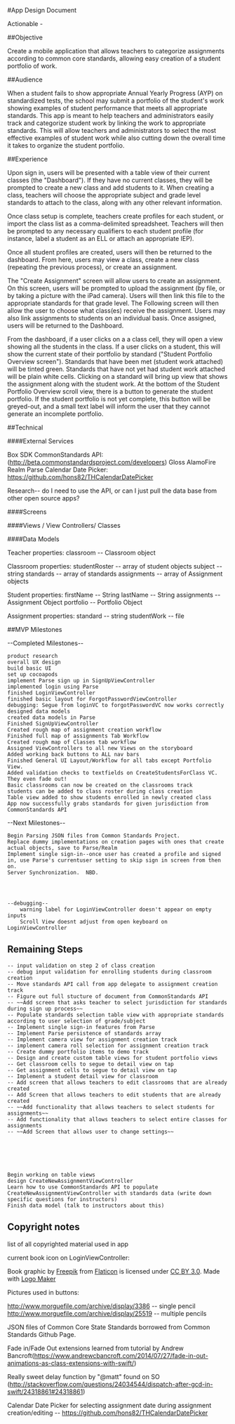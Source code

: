 #App Design Document

Actionable -


##Objective

Create a mobile application that allows teachers to categorize assignments according to common core standards, allowing easy creation of a student portfolio of work.

##Audience

When a student fails to show appropriate Annual Yearly Progress (AYP) on standardized tests, the school may submit a portfolio of the student's work showing examples of student performance that meets all appropriate standards.  This app is meant to help teachers and administrators easily track and categorize student work by linking the work to appropriate standards.  This will allow teachers and administrators to select the most effective examples of student work while also cutting down the overall time it takes to organize the student portfolio.

##Experience

Upon sign in, users will be presented with a table view of their current classes (the "Dashboard").  If they have no current classes, they will be prompted to create a new class and add students to it.  When creating a class, teachers will choose the appropriate subject and grade level standards to attach to the class, along with any other relevant information.  

Once class setup is complete, teachers create profiles for each student, or import the class list as a comma-delimited spreadsheet.  Teachers will then be prompted to any necessary qualifiers to each student profile (for instance, label a student as an ELL or attach an appropriate IEP).  

Once all student profiles are created, users will then be returned to the dashboard.  From here, users may view a class, create a new class (repeating the previous process), or create an assignment.  

The "Create Assignment" screen will allow users to create an assignment.  On this screen, users will be prompted to upload the assignment (by file, or by taking a picture with the iPad camera).  Users will then link this file to the appropriate standards for that grade level.  The Following screen will then allow the user to choose what class(es) receive the assignment.  Users may also link assignments to students on an individual basis.  Once assigned, users will be returned to the Dashboard.  

From the dashboard, if a user clicks on a a class cell, they will open a view showing all the students in the class.  If a user clicks on a student, this will show the current state of their portfolio by standard ("Student Portfolio Overview screen").  Standards that have been met (student work attached) will be tinted green.  Standards that have not yet had student work attached will be plain white cells.  Clicking on a standard will bring up view that shows the assignment along with the student work.  At the bottom of the Student Portfolio Overview scroll view, there is a button to generate the student portfolio.  If the student portfolio is not yet complete, this button will be greyed-out, and a small text label will inform the user that they cannot generate an incomplete portfolio.




##Technical

####External Services

Box SDK
CommonStandards API: (http://beta.commonstandardsproject.com/developers)
Gloss
AlamoFire
Realm
Parse
Calendar Date Picker:  https://github.com/hons82/THCalendarDatePicker

Research-- do I need to use the API, or can I just pull the data base from other open source apps?



####Screens



####Views / View Controllers/ Classes


####Data Models

Teacher
    properties:
        classroom -- Classroom object


Classroom
    properties:
        studentRoster -- array of student objects
        subject -- string
        standards -- array of standards
        assignments -- array of Assignment objects


Student
    properties:
        firstName -- String
        lastName -- String
        assignments -- Assignment Object
        portfolio -- Portfolio Object

Assignment
    properties:
        standard -- string
        studentWork -- file







##MVP Milestones

--Completed Milestones--

    product research
    overall UX design
    build basic UI
    set up cocoapods
    implement Parse sign up in SignUpViewController
    implemented login using Parse
    finished LoginViewController
    finished basic layout for ForgotPasswordViewController
    debugging: Segue from loginVC to forgotPasswordVC now works correctly
    designed data models
    created data models in Parse
    Finished SignUpViewController
    Created rough map of assignment creation workflow
    Finished full map of assignments Tab Workflow
    Created rough map of Classes tab workflow
    Assigned ViewControllers to all new Views on the storyboard
    Added working back buttons to ALL nav bars
    Finished General UI Layout/Workflow for all tabs except Portfolio View.
    Added validation checks to textfields on CreateStudentsForClass VC.  They even fade out!
    Basic classrooms can now be created on the classrooms track
    students can be added to class roster during class creation
    Table view added to show students enrolled in newly created class
    App now successfully grabs standards for given jurisdiction from CommonStandards API


--Next Milestones--

    Begin Parsing JSON files from Common Standards Project.
    Replace dummy implementations on creation pages with ones that create actual objects, save to Parse/Realm
    Implement single sign-in--once user has created a profile and signed in, use Parse's currentuser setting to skip sign in screen from then on.
    Server Synchronization.  NBD.
    
    


    --debugging--
        warning label for LoginViewController doesn't appear on empty inputs
        Scroll View doesnt adjust from open keyboard on LoginViewController 


## Remaining Steps

    -- input validation on step 2 of class creation
    -- debug input validation for enrolling students during classroom creation
    -- Move standards API call from app delegate to assignment creation track
    -- Figure out full stucture of document from CommonStandards API
    -- ~~Add screen that asks teacher to select jurisdiction for standards during sign up process~~ 
    -- Populate standards selection table view with appropriate standards according to user selection of grade/subject
    -- Implement single sign-in features from Parse
    -- Implement Parse persistence of standards array
    -- Implement camera view for assignment creation track
    -- implement camera roll selection for assignment creation track
    -- Create dummy portfolio items to demo track
    -- Design and create custom table views for student portfolio views
    -- Get classroom cells to segue to detail view on tap
    -- Get assignment cells to segue to detail view on tap
    -- Implement a student detail view for classroom
    -- Add screen that allows teachers to edit classrooms that are already created
    -- Add Screen that allows teachers to edit students that are already created
    -- ~~Add functionality that allows teachers to select students for assignments~~
    -- Add functionality that allows teachers to select entire classes for assignments
    -- ~~Add Screen that allows user to change settings~~
    





    Begin working on table views
    design CreateNewAssignmentViewController
    Learn how to use CommonStandards API to populate CreateNewAssignmentViewController with standards data (write down specific questions for instructors)
    Finish data model (talk to instructors about this)


## Copyright notes

list of all copyrighted material used in app

current book icon on LoginViewController:

Book graphic by <a href="http://www.freepik.com/">Freepik</a> from <a href="http://www.flaticon.com/">Flaticon</a> is licensed under <a href="http://creativecommons.org/licenses/by/3.0/" title="Creative Commons BY 3.0">CC BY 3.0</a>. Made with <a href="http://logomakr.com" title="Logo Maker">Logo Maker</a>

Pictures used in buttons:

http://www.morguefile.com/archive/display/3386 -- single pencil
http://www.morguefile.com/archive/display/25519 -- multiple pencils

JSON files of Common Core State Standards borrowed from Common Standards Github Page.  

Fade in/Fade Out extensions learned from tutorial by Andrew Bancroft(https://www.andrewcbancroft.com/2014/07/27/fade-in-out-animations-as-class-extensions-with-swift/)

Really sweet delay function by "@matt" found on SO (http://stackoverflow.com/questions/24034544/dispatch-after-gcd-in-swift/24318861#24318861)

Calendar Date Picker for selecting assignment date during assignment creation/editing -- https://github.com/hons82/THCalendarDatePicker






